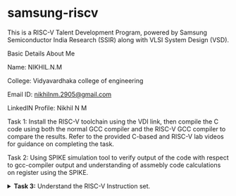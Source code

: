 # samsung-riscv

This is a RISC-V Talent Development Program, powered by Samsung Semiconductor India Research (SSIR) along with VLSI System Design (VSD).

Basic Details About Me

Name: NIKHIL.N.M

College: Vidyavardhaka college of engineering

Email ID: nikhilnm.2905@gmail.com

LinkedIN Profile: Nikhil N M

Task 1:
Install the RISC-V toolchain using the VDI link, then compile the C code using both the normal GCC compiler and the RISC-V GCC compiler to compare the results. Refer to the provided C-based and RISC-V lab videos for guidance on completing the task.

Task 2:
Using SPIKE simulation tool to verify output of the code with respect to gcc-compiler output and understanding of assmebly code calculations on register using the SPIKE.
</details>
<details>
<summary><b>Task 3:</b> Understand the RISC-V Instruction set. </summary>   
<br>

**Below I have left two links to understand the the instruction type of RISC-V and their register length**

* [RISC-V card](https://www.cs.sfu.ca/~ashriram/Courses/CS295/assets/notebooks/RISCV/RISCV_CARD.pdf)
* [RISC-V instruction set summary](https://pages.hmc.edu/harris/ddca/ddcarv/DDCArv_AppB_Harris.pdf)

* Now doing our task first obtain the object dump file of the c-program which you have written by compiling it with risc-v compiler. And then see the instruction set summary and risc-v card and start to decode each of the instruction what it does.
* The RISC-V instructions are categorized into types based on their field organization. Each type has specific fields like opcode, func3, func7, immediate values, and register numbers. The types include:
  **R-type**: Register type
  
  **I-type**: Immediate type
 
  **S-type**: Store type
 
  **B-type**: Branch type
 
  **U-type**: Upper immediate type
 
  **J-type**: Jump type
  
* Below is 15 instruction taken from my object dumpfile and explained in detail.
![isa](https://github.com/user-attachments/assets/1f0997c3-ac19-4c39-97ec-b469f37d4474)

This is the instruction table divided with respect to registers bit columns:

| **Instruction** | **Instruction Format** | **Immediate (12 bits)** | **rs1 (5 bits)** | **funct3 (3 bits)** | **rd (5 bits)** | **Opcode (7 bits)** |
|------------------|-------------------------|--------------------------|-------------------|---------------------|------------------|---------------------|
| `lui a0, 0x2b`  | U                      | N/A                      | N/A               | N/A                 | 01010           | 0110111            |
| `addi sp, sp, -48` | I                    | 111111111101             | 00010             | 000                 | 00010            | 0010011            |
| `sd ra, 40(sp)`  | S                      | 010100                   | 00010             | 011                 | 00001 (rs2)      | 0100011            |
| `jal ra, <__divdi3>`| J                      | `<imm[20|10:1|11|19:12]>`| N/A               | N/A                 | 00001            | 1101111            |
| `lw s0, 12(sp)`  | I                      | 000000000110             | 00010             | 010                 | 10000            | 0000011            |
| `beqz s0, <main + 0x60>`| B                    | `<imm[11|4:1|10:5|12]>`  | 10000             | 000                 | 00000 (rs2)      | 1100011            |
| `li a1, 10`      | I                      | 000000001010             | 00000             | 000                 | 01011            | 0010011            |
| `mv a0, s0`      | I                      | 000000000000             | 10000             | 000                 | 01010            | 0010011            |
| `addw s1, a0, s1`| R                      | N/A                      | 01010 (rs1)       | 000                 | 10001            | 0111011            |
| `sext.w a0, a0`  | I                      | 000000000000             | 01010             | 000                 | 01010            | 0011011            |
| `bnez s0, <main + 0x38>`| B                    | `<imm[11|4:1|10:5|12]>`  | 10000             | 001                 | 00000 (rs2)      | 1100011            |
| `sw zero, 12(sp)`| S                      | 00000                    | 00010             | 010                 | 00000 (rs2)      | 0100011            |
| `ld ra, 40(sp)`  | I                      | 010100                   | 00010             | 011                 | 00001            | 0000011            |
| `ret`            | I                      | 000000000000             | 00001             | 000                 | 00000            | 1100111            |
| `add a0, s1, a1` | R                      | N/A                      | 10001 (rs1)       | 000                 | 01010            | 0110011            |

# RISC-V Instruction Breakdown

1. ### `lui a0, 0x2b`
**lui (Load Upper Immediate):** Loads a 20-bit immediate value into the upper 20 bits of a register.
#### Instruction: `lui a0, 0x2b`
- **Opcode:** `0110111` (7 bits)
- **Immediate:** `0x2b` (`0000000000001011`, 20 bits)
- **Destination Register (rd):** `a0` (`x10`, 5 bits)
#### Breakdown:
- **Immediate (0x2b):** `0000000000001011`
- **rd (a0 = x10):** `01010`
- **Opcode:** `0110111`
#### Binary Representation:
- Immediate (20 bits): `0000000000001011`
- rd (5 bits): `01010`
- Opcode (7 bits): `0110111`

---

2. ### `addi sp, sp, -48`
**addi (Add Immediate):** Adds an immediate value to a register.
#### Instruction: `addi sp, sp, -48`
- **Opcode:** `0010011` (7 bits)
- **Immediate:** `-48` (`111111100000`, 12 bits, in 2's complement)
- **Source Register (rs1):** `sp` (`x2`, 5 bits)
- **Destination Register (rd):** `sp` (`x2`, 5 bits)
- **Function (funct3):** `000` (3 bits)
#### Breakdown:
- **Immediate (12 bits):** `111111100000`
- **rs1 (sp = x2):** `00010`
- **funct3:** `000`
- **rd (sp = x2):** `00010`
- **Opcode:** `0010011`
#### Binary Representation:
- Immediate (12 bits): `111111100000`
- rs1 (5 bits): `00010`
- funct3 (3 bits): `000`
- rd (5 bits): `00010`
- Opcode (7 bits): `0010011`

---

3. ### `sd ra, 40(sp)`
**sd (Store Doubleword):** Stores a 64-bit value from a source register into memory.
#### Instruction: `sd ra, 40(sp)`
- **Opcode:** `0100011` (7 bits)
- **Immediate:** `40` (`0000101000`, 12 bits, split into `imm[11:5]` and `imm[4:0]`)
- **Source Register (rs2):** `ra` (`x1`, 5 bits)
- **Base Register (rs1):** `sp` (`x2`, 5 bits)
- **Function (funct3):** `011` (3 bits)
#### Breakdown:
- **Immediate (40):** `0000101000` (split into `imm[11:5] = 0000101` and `imm[4:0] = 01000`)
- **rs2 (ra = x1):** `00001`
- **rs1 (sp = x2):** `00010`
- **funct3:** `011`
- **Opcode:** `0100011`
#### Binary Representation:
- imm[11:5] (7 bits): `0000101`
- rs2 (5 bits): `00001`
- rs1 (5 bits): `00010`
- funct3 (3 bits): `011`
- imm[4:0] (5 bits): `01000`
- Opcode (7 bits): `0100011`

---

4. ### `sd s0, 32(sp)`
**sd (Store Doubleword):** Stores a 64-bit value from a source register into memory.
#### Instruction: `sd s0, 32(sp)`
- **Opcode:** `0100011` (7 bits)
- **Immediate:** `32` (`000010000`, 12 bits, split into `imm[11:5]` and `imm[4:0]`)
- **Source Register (rs2):** `s0` (`x8`, 5 bits)
- **Base Register (rs1):** `sp` (`x2`, 5 bits)
- **Function (funct3):** `011` (3 bits)
#### Breakdown:
- **Immediate (32):** `000010000` (split into `imm[11:5] = 0000100` and `imm[4:0] = 00000`)
- **rs2 (s0 = x8):** `01000`
- **rs1 (sp = x2):** `00010`
- **funct3:** `011`
- **Opcode:** `0100011`
#### Binary Representation:
- imm[11:5] (7 bits): `0000100`
- rs2 (5 bits): `01000`
- rs1 (5 bits): `00010`
- funct3 (3 bits): `011`
- imm[4:0] (5 bits): `00000`
- Opcode (7 bits): `0100011`

---

5. ### `sd s1, 24(sp)`
**sd (Store Doubleword):** Stores a 64-bit value from a source register into memory.
#### Instruction: `sd s1, 24(sp)`
- **Opcode:** `0100011` (7 bits)
- **Immediate:** `24` (`000011000`, 12 bits, split into `imm[11:5]` and `imm[4:0]`)
- **Source Register (rs2):** `s1` (`x9`, 5 bits)
- **Base Register (rs1):** `sp` (`x2`, 5 bits)
- **Function (funct3):** `011` (3 bits)
#### Breakdown:
- **Immediate (24):** `000011000` (split into `imm[11:5] = 0000011` and `imm[4:0] = 00000`)
- **rs2 (s1 = x9):** `01001`
- **rs1 (sp = x2):** `00010`
- **funct3:** `011`
- **Opcode:** `0100011`
#### Binary Representation:
- imm[11:5] (7 bits): `0000011`
- rs2 (5 bits): `01001`
- rs1 (5 bits): `00010`
- funct3 (3 bits): `011`
- imm[4:0] (5 bits): `00000`
- Opcode (7 bits): `0100011`

---

6. ### `jal ra, <printf>`
**jal (Jump and Link):** Jumps to a target address and stores the return address in the destination register.
#### Instruction: `jal ra, <printf>`
- **Opcode:** `1101111` (7 bits)
- **Immediate:** `<offset>` (20 bits, split into imm[20|10:1|11|19:12])
- **Destination Register (rd):** `ra` (`x1`, 5 bits)
#### Breakdown:
- **Immediate (offset):** Split into imm[20] = `1`, imm[10:1] = `<10 bits>`, imm[11] = `1`, imm[19:12] = `<8 bits>`
- **rd (ra = x1):** `00001`
- **Opcode:** `1101111`
#### Binary Representation:
- imm[20|10:1|11|19:12]: `<binary>`
- rd (5 bits): `00001`
- Opcode (7 bits): `1101111`

---

7. ### `lw s0, 12(sp)`
**lw (Load Word):** Loads a 32-bit value from memory into a register.
#### Instruction: `lw s0, 12(sp)`
- **Opcode:** `0000011` (7 bits)
- **Immediate:** `12` (`0000000000001100`, 12 bits)
- **Destination Register (rd):** `s0` (`x8`, 5 bits)
- **Base Register (rs1):** `sp` (`x2`, 5 bits)
#### Breakdown:
- **Immediate (12):** `0000000000001100`
- **rd (s0 = x8):** `01000`
- **rs1 (sp = x2):** `00010`
- **funct3:** `010`
- **Opcode:** `0000011`
#### Binary Representation:
- Immediate (12 bits): `0000000000001100`
- rd (5 bits): `01000`
- rs1 (5 bits): `00010`
- funct3 (3 bits): `010`
- Opcode (7 bits): `0000011`

---

8. ### `mv a0, s1`
**mv (Move):** This pseudo-instruction moves the value from one register to another, implemented as `addi`.
#### Instruction: `mv a0, s1`
- **Opcode:** `0010011` (7 bits)
- **Immediate:** `0` (`000000000000`, 12 bits)
- **Source Register (rs1):** `s1` (`x9`, 5 bits)
- **Destination Register (rd):** `a0` (`x10`, 5 bits)
- **Function (funct3):** `000` (3 bits)
#### Breakdown:
- **Immediate (0):** `000000000000`
- **rs1 (s1 = x9):** `01001`
- **funct3:** `000`
- **rd (a0 = x10):** `01010`
- **Opcode:** `0010011`
#### Binary Representation:
- Immediate (12 bits): `000000000000`
- rs1 (5 bits): `01001`
- funct3 (3 bits): `000`
- rd (5 bits): `01010`
- Opcode (7 bits): `0010011`

---

9. ### `addw s1, a0, s1`
**addw (Add Word):** Adds two 32-bit values and stores the result in a register.
#### Instruction: `addw s1, a0, s1`
- **Opcode:** `0111011` (7 bits)
- **Source Register (rs1):** `a0` (`x10`, 5 bits)
- **Source Register (rs2):** `s1` (`x9`, 5 bits)
- **Destination Register (rd):** `s1` (`x9`, 5 bits)
- **Function (funct3):** `000` (3 bits)
- **Function (funct7):** `0000000` (7 bits)
#### Breakdown:
- **funct7:** `0000000`
- **rs2 (s1 = x9):** `01001`
- **rs1 (a0 = x10):** `01010`
- **funct3:** `000`
- **rd (s1 = x9):** `01001`
- **Opcode:** `0111011`
#### Binary Representation:
- funct7 (7 bits): `0000000`
- rs2 (5 bits): `01001`
- rs1 (5 bits): `01010`
- funct3 (3 bits): `000`
- rd (5 bits): `01001`
- Opcode (7 bits): `0111011`

---

10. ### `sext.w s0, a0`
**sext.w (Sign-Extend Word):** Extends a 32-bit word to a 64-bit value with sign extension.
#### Instruction: `sext.w s0, a0`
- **Opcode:** `0011011` (7 bits)
- **Immediate:** `0` (`000000000000`, 12 bits)
- **Source Register (rs1):** `a0` (`x10`, 5 bits)
- **Destination Register (rd):** `s0` (`x8`, 5 bits)
- **Function (funct3):** `000` (3 bits)
#### Breakdown:
- **Immediate (0):** `000000000000`
- **rs1 (a0 = x10):** `01010`
- **funct3:** `000`
- **rd (s0 = x8):** `01000`
- **Opcode:** `0011011`
#### Binary Representation:
- Immediate (12 bits): `000000000000`
- rs1 (5 bits): `01010`
- funct3 (3 bits): `000`
- rd (5 bits): `01000`
- Opcode (7 bits): `0011011`

---

11. ### `ret`
**ret (Return):** Returns from a function, equivalent to `jalr x0, ra, 0`.
#### Instruction: `ret`
- **Opcode:** `1100111` (7 bits)
- **Immediate:** `0` (`000000000000`, 12 bits)
- **Source Register (rs1):** `ra` (`x1`, 5 bits)
- **Destination Register (rd):** `x0` (zero register, 5 bits)
- **Function (funct3):** `000` (3 bits)
#### Breakdown:
- **Immediate (0):** `000000000000`
- **rs1 (ra = x1):** `00001`
- **funct3:** `000`
- **rd (x0):** `00000`
- **Opcode:** `1100111`
#### Binary Representation:
- Immediate (12 bits): `000000000000`
- rs1 (5 bits): `00001`
- funct3 (3 bits): `000`
- rd (5 bits): `00000`
- Opcode (7 bits): `1100111`

---

12. ### `bnez s0, <label>`
**bnez (Branch if Not Equal to Zero):** Branches if the register value is non-zero.
#### Instruction: `bnez s0, <label>`
- **Opcode:** `1100011` (7 bits)
- **Immediate:** `<label>` (12 bits, split into `imm[11]`, `imm[4:1]`, `imm[10:5]`, and `imm[12]`)
- **Source Register (rs1):** `s0` (`x8`, 5 bits)
- **Source Register (rs2):** `x0` (`x0`, 5 bits)
- **Function (funct3):** `001` (3 bits)
#### Breakdown:
- **Immediate:** `<label>` (split into imm[11], imm[4:1], imm[10:5], imm[12])
- **rs1 (s0 = x8):** `01000`
- **rs2 (x0):** `00000`
- **funct3:** `001`
- **Opcode:** `1100011`
#### Binary Representation:
- imm[11|4:1|10:5|12]: `<binary>`
- rs1 (5 bits): `01000`
- rs2 (5 bits): `00000`
- funct3 (3 bits): `001`
- Opcode (7 bits): `1100011`

---

13. ### `sw zero, 12(sp)`
**sw (Store Word):** Stores a 32-bit value from a register into memory.
#### Instruction: `sw zero, 12(sp)`
- **Opcode:** `0100011` (7 bits)
- **Immediate:** `12` (`000000000110`, 12 bits)
- **Source Register (rs2):** `zero` (`x0`, 5 bits)
- **Base Register (rs1):** `sp` (`x2`, 5 bits)
- **Function (funct3):** `010` (3 bits)
#### Breakdown:
- **Immediate (12):** `000000000110`
- **rs2 (zero = x0):** `00000`
- **rs1 (sp = x2):** `00010`
- **funct3:** `010`
- **Opcode:** `0100011`
#### Binary Representation:
- Immediate (12 bits): `000000000110`
- rs2 (5 bits): `00000`
- rs1 (5 bits): `00010`
- funct3 (3 bits): `010`
- Opcode (7 bits): `0100011`

---

14. ### `ld ra, 120(sp)`
**ld (Load Doubleword):** Loads a 64-bit value from memory into a register.
#### Instruction: `ld ra, 120(sp)`
- **Opcode:** `0000011` (7 bits)
- **Immediate:** `120` (`000000111100`, 12 bits)
- **Base Register (rs1):** `sp` (`x2`, 5 bits)
- **Destination Register (rd):** `ra` (`x1`, 5 bits)
- **Function (funct3):** `011` (3 bits)
#### Breakdown:
- **Immediate (120):** `000000111100`
- **rs1 (sp = x2):** `00010`
- **funct3:** `011`
- **rd (ra = x1):** `00001`
- **Opcode:** `0000011`
#### Binary Representation:
- Immediate (12 bits): `000000111100`
- rs1 (5 bits): `00010`
- funct3 (3 bits): `011`
- rd (5 bits): `00001`
- Opcode (7 bits): `0000011`

---

15. ### `lw s0, 12(sp)`
**lw (Load Word):** Loads a 32-bit value from memory into a register.
#### Instruction: `lw s0, 12(sp)`
- **Opcode:** `0000011` (7 bits)
- **Immediate:** `12` (`0000000000001100`, 12 bits)
- **Destination Register (rd):** `s0` (`x8`, 5 bits)
- **Base Register (rs1):** `sp` (`x2`, 5 bits)
- **Function (funct3):** `010` (3 bits)
#### Breakdown:
- **Immediate (12):** `0000000000001100`
- **rd (s0 = x8):** `01000`
- **rs1 (sp = x2):** `00010`
- **funct3:** `010`
- **Opcode:** `0000011`
#### Binary Representation:
- Immediate (12 bits): `0000000000001100`
- rd (5 bits): `01000`
- rs1 (5 bits): `00010`
- funct3 (3 bits): `010`
- Opcode (7 bits): `0000011`

---

* This completes the breakdown for all 15 instructions!
</details>
